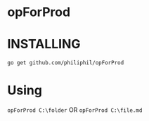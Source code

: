 # opForProd
# INSTALLING   
```go get github.com/philiphil/opForProd```   

# Using    
```opForProd C:\folder``` OR ```opForProd C:\file.md```   
